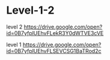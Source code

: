 # Level-1-2

level 2
https://drive.google.com/open?id=0B7yfplUEhvFLekR3Y0dWTVE3cVE

level 1
https://drive.google.com/open?id=0B7yfplUEhvFLSEVCSG1BaTRod2c
